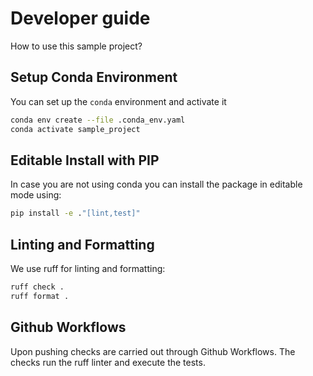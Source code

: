 # Developer guide

How to use this sample project?

## Setup Conda Environment

You can set up the `conda` environment and activate it

```bash
conda env create --file .conda_env.yaml
conda activate sample_project
```

## Editable Install with PIP

In case you are not using conda you can install the package 
in editable mode using:

```bash
pip install -e ."[lint,test]"
```

## Linting and Formatting

We use ruff for linting and formatting:

```bash
ruff check .
ruff format .
```

## Github Workflows

Upon pushing checks are carried out through Github Workflows.
The checks run the ruff linter and execute the tests.